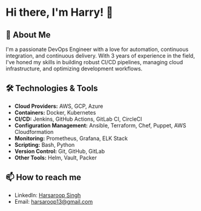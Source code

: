 <!--
**Harsaroop/harsaroop** is a ✨ _special_ ✨ repository because its `README.md` (this file) appears on your GitHub profile.

Here are some ideas to get you started:

- 🔭 I’m currently working on ...
- 🌱 I’m currently learning ...
- 👯 I’m looking to collaborate on ...
- 🤔 I’m looking for help with ...
- 💬 Ask me about ...
- 📫 How to reach me: ...
- 😄 Pronouns: ...
- ⚡ Fun fact: ...
-->
# Hi there, I'm Harry! 👋

## 🚀 About Me

I'm a passionate DevOps Engineer with a love for automation, continuous integration, and continuous delivery. With 3 years of experience in the field, I've honed my skills in building robust CI/CD pipelines, managing cloud infrastructure, and optimizing development workflows.

## 🛠️ Technologies & Tools

- **Cloud Providers:** AWS, GCP, Azure
- **Containers:** Docker, Kubernetes
- **CI/CD:** Jenkins, GitHub Actions, GitLab CI, CircleCI
- **Configuration Management:** Ansible, Terraform, Chef, Puppet, AWS Cloudformation
- **Monitoring:** Prometheus, Grafana, ELK Stack
- **Scripting:** Bash, Python
- **Version Control:** Git, GitHub, GitLab
- **Other Tools:** Helm, Vault, Packer

<!--
## 📝 Latest Blog Posts

- [Title of Blog Post 1](URL)
- [Title of Blog Post 2](URL)
- [Title of Blog Post 3](URL)

## 📈 GitHub Stats

![Your GitHub Stats](https://github-readme-stats.vercel.app/api?username=[Your GitHub Username]&show_icons=true&theme=radical)
-->
## 📫 How to reach me

- LinkedIn: [Harsaroop Singh](https://www.linkedin.com/in/harsaroopsingh/)
- Email: [harsaroop13@gmail.com](mailto:harsaroop13@gmail.com)

<!--
## 🌟 Projects

### [Project Name 1](URL)

Brief description of the project, technologies used, and your role.

### [Project Name 2](URL)

Brief description of the project, technologies used, and your role.

### [Project Name 3](URL)

Brief description of the project, technologies used, and your role.

---

⭐️ From [Your GitHub Username](https://github.com/[Your GitHub Username])
-->

